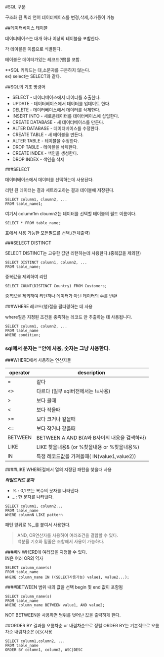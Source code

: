 #SQL 구문

구조화 된 쿼리 언어
데이터베이스를 변경,삭제,추가등이 가능

##데이터베이스 테이블

데이터베이스는 대개 하나 이상의 테이블을 포함한다.

각 테이블은 이름으로 식별된다.

테이블은 데이터가있는 레코드(행)를 포함.

**SQL 키워드는 대,소문자를 구분하지 않는다.		
ex) select는 SELECT와 같다.

##SQL의 기초 명령어
- SELECT - 데이터베이스에서 데이터를 추출한다.
- UPDATE - 데이터베이스에서 데이터를 업데이트 한다.
- DELETE - 데이터베이스에서 데이터를 삭제한다.
- INSERT INTO - 새로운데이터를 데이터베이스에 삽입한다.
- CREATE DATABASE - 새 데이터베이스를 만든다.
- ALTER DATABASE - 데이터베이스를 수정한다.
- CREATE TABLE - 새 테이블을 만든다.
- ALTER TABLE - 테이블을 수정한다.
- DROP TABLE - 테이블을 삭제한다.
- CREATE INDEX - 색인을 생성한다.
- DROP INDEX - 색인을 삭제

###SELECT

데이터베이스에서 데이터를 선택하는데 사용된다.

리턴 된 데이터는 결과 세트라고하는 결과 테이블에 저장된다.

``` 
SELECT column1, cloumn2, ...
FROM table_name1;
```

여기서 column1m cloumn2는 데이터를 선택할 테이블의 필드 이름이다.

```
SELECT * FROM table_name;
```

표에서 사용 가능한 모든필드를 선택.(전체출력)

###SELECT DISTINCT

SELECT DISTINCT는 고유한 값만 리턴하는데 사용한다.(중복값을 제외한)

```
SELECT DISTINCT column1, column2, ...
FROM table_name;
```
중복값을 제외하여 리턴

```
SELECT COUNT(DISTINCT Country) FROM Customers;
```
중복값을 제외하여 리턴하나 데이터가 아닌 데이터의 수를 반환

###WHERE
레코드(행)절을 필터링하는 데 사용

where절은 지정된 조건을 충족하는 레코드 만 추출하는 데 사용됩니다.

```
SELECT column1, column2, ...
FROM table_name
WHERE condition;
```

### sql에서 문자는 ''안에 사용, 숫자는 그냥 사용한다.

###WHERE에서 사용하는 연산자들

operator | description
-----|------------
=|같다
<>|다르다 (일부 sql버전에서는 !=사용)
>| 보다 클때
<| 보다 작을때
>=| 보다 크거나 같을때
<=| 보다 작거나 같을때
BETWEEN | BETWEEN A AND B(A와 B사이의 내용을 검색하라)
LIKE | LIKE 찾을내용& (or %찾을내용 or %찾을내용%)
IN | 특정 레코드값을 가져올때( IN(value1,value2))

####LIKE
WHERE절에서 열의 지정된 패턴을 찾을때 사용

**_와일드카드 문자_**

- % : 0,1 또는 복수의 문자를 나타낸다.
- _ : 한 문자를 나타낸다.

```
SELECT column1, column2...
FROM table_name
WHERE columnN LIKE pattern
```
패턴 앞뒤로 %,_를 붙여서 사용한다.
> AND, OR연산자를 사용하여 여러조건을 결합할 수 있다.	
> 백분율 기호와 밑줄은 조합해서 사용이 가능하다.

####IN
WHERE에 여러값을 지정할 수 있다.	
IN은 여러 OR의 약자

```
SELECT column_name(s)
FROM table_name
WHERE column_name IN ((SELECT사용가능) value1, value2...);
```

####BETWEEN
범위 내의 값을 선택
begin 및 end 값이 포함됨

```
SELECT column_name(s)
FROM table_name
WHERE column_name BETWEEN value1, AND value2;
```
NOT BETWEEN을 사용하면 범위를 벗어난 값을 출력하게 한다.

##ORDER BY
결과를 오름차순 or 내림차순으로 정렬
ORDER BY는 기본적으로 오름차순 내림차순은 `DESC`사용

```
SELECT column1,column2, ...
FROM table_name
ORDER BY column1, column2, ASC|DESC
```

